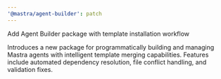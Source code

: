 ```yaml
---
'@mastra/agent-builder': patch
---
```


Add Agent Builder package with template installation workflow

Introduces a new package for programmatically building and managing Mastra agents with intelligent template merging capabilities. Features include automated dependency resolution, file conflict handling, and validation fixes.
